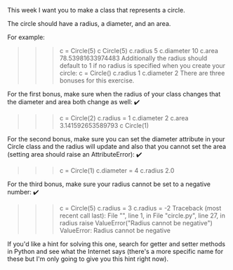 This week I want you to make a class that represents a circle.

The circle should have a radius, a diameter, and an area.

For example:
>>> c = Circle(5)
>>> c
Circle(5)
>>> c.radius
5
>>> c.diameter
10
>>> c.area
78.53981633974483
Additionally the radius should default to 1 if no radius is specified when you create your circle:
>>> c = Circle()
>>> c.radius
1
>>> c.diameter
2
There are three bonuses for this exercise.

For the first bonus, make sure when the radius of your class changes that the diameter and area both change as well: ✔️
>>> c = Circle(2)
>>> c.radius = 1
>>> c.diameter
2
>>> c.area
3.141592653589793
>>> c
Circle(1)

For the second bonus, make sure you can set the diameter attribute in your Circle class and the radius will update and also that you cannot set the area (setting area should raise an AttributeError): ✔️
>>> c = Circle(1)
>>> c.diameter = 4
>>> c.radius
2.0

For the third bonus, make sure your radius cannot be set to a negative number: ✔️
>>> c = Circle(5)
>>> c.radius = 3
>>> c.radius = -2
Traceback (most recent call last):
  File "<stdin>", line 1, in <module>
  File "circle.py", line 27, in radius
    raise ValueError("Radius cannot be negative")
ValueError: Radius cannot be negative


If you'd like a hint for solving this one, search for getter and setter methods in Python and see what the Internet says (there's a more specific name for these but I'm only going to give you this hint right now).